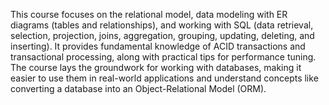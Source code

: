 This course focuses on the relational model, data modeling with ER diagrams (tables and relationships), and working with SQL (data retrieval, selection, projection, joins, aggregation, grouping, updating, deleting, and inserting). It provides fundamental knowledge of ACID transactions and transactional processing, along with practical tips for performance tuning. The course lays the groundwork for working with databases, making it easier to use them in real-world applications and understand concepts like converting a database into an Object-Relational Model (ORM).
